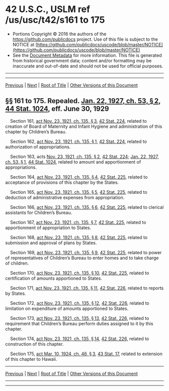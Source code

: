 ---
---

# 42 U.S.C., USLM ref /us/usc/t42/s161 to 175

* Portions Copyright © 2016 the authors of the https://github.com/publicdocs project.
  Use of this file is subject to the NOTICE at [https://github.com/publicdocs/uscode/blob/master/NOTICE](https://github.com/publicdocs/uscode/blob/master/NOTICE)
* See the [Document Metadata](././../../../..//README.md) for more information.
  This file is generated from historical government data; content and/or formatting may be inaccurate and out-of-date and should not be used for official purposes.

----------
----------

[Previous](./../../../..//us/usc/t42/ch5/m__us_usc_t42_ch5.md) | [Next](./../../../..//us/usc/t42/ch6/m__us_usc_t42_ch6.md) | [Root of Title](./../../../../) | [Other Versions of this Document](https://publicdocs.github.io/go/links?ns=uslm&ref=%2Fus%2Fusc%2Ft42%2Fs161+to+175)

## §§ 161 to 175. Repealed. [Jan. 22, 1927, ch. 53, § 2][/us/act/1927-01-22/ch53/s2], [44 Stat. 1024][/us/stat/44/1024], eff. June 30, 1929

    Section 161, [act Nov. 23, 1921, ch. 135, § 3][/us/act/1921-11-23/ch135/s3], [42 Stat. 224][/us/stat/42/224], related to creation of Board of Maternity and Infant Hygiene and administration of this chapter by Children’s Bureau.

    Section 162, [act Nov. 23, 1921, ch. 135, § 1][/us/act/1921-11-23/ch135/s1], [42 Stat. 224][/us/stat/42/224], related to authorization of appropriations.

    Section 163, acts [Nov. 23, 1921, ch. 135, § 2][/us/act/1921-11-23/ch135/s2], [42 Stat. 224][/us/stat/42/224]; [Jan. 22, 1927, ch. 53, § 1][/us/act/1927-01-22/ch53/s1], [44 Stat. 1024][/us/stat/44/1024], related to amount and apportionment of appropriations.

    Section 164, [act Nov. 23, 1921, ch. 135, § 4][/us/act/1921-11-23/ch135/s4], [42 Stat. 225][/us/stat/42/225], related to acceptance of provisions of this chapter by the States.

    Section 165, [act Nov. 23, 1921, ch. 135, § 5][/us/act/1921-11-23/ch135/s5], [42 Stat. 225][/us/stat/42/225], related to deduction of administrative expenses from appropriation.

    Section 166, [act Nov. 23, 1921, ch. 135, § 6][/us/act/1921-11-23/ch135/s6], [42 Stat. 225][/us/stat/42/225], related to clerical assistants for Children’s Bureau.

    Section 167, [act Nov. 23, 1921, ch. 135, § 7][/us/act/1921-11-23/ch135/s7], [42 Stat. 225][/us/stat/42/225], related to apportionment of appropriation to States.

    Section 168, [act Nov. 23, 1921, ch. 135, § 8][/us/act/1921-11-23/ch135/s8], [42 Stat. 225][/us/stat/42/225], related to submission and approval of plans by States.

    Section 169, [act Nov. 23, 1921, ch. 135, § 9][/us/act/1921-11-23/ch135/s9], [42 Stat. 225][/us/stat/42/225], related to power of representatives of Children’s Bureau to enter homes and to take charge of children.

    Section 170, [act Nov. 23, 1921, ch. 135, § 10][/us/act/1921-11-23/ch135/s10], [42 Stat. 225][/us/stat/42/225], related to certification of amounts apportioned to States.

    Section 171, [act Nov. 23, 1921, ch. 135, § 11][/us/act/1921-11-23/ch135/s11], [42 Stat. 226][/us/stat/42/226], related to reports by States.

    Section 172, [act Nov. 23, 1921, ch. 135, § 12][/us/act/1921-11-23/ch135/s12], [42 Stat. 226][/us/stat/42/226], related to limitation on expenditure of amounts apportioned to States.

    Section 173, [act Nov. 23, 1921, ch. 135, § 13][/us/act/1921-11-23/ch135/s13], [42 Stat. 226][/us/stat/42/226], related to requirement that Children’s Bureau perform duties assigned to it by this chapter.

    Section 174, [act Nov. 23, 1921, ch. 135, § 14][/us/act/1921-11-23/ch135/s14], [42 Stat. 226][/us/stat/42/226], related to construction of this chapter.

    Section 175, [act Mar. 10, 1924, ch. 46, § 3][/us/act/1924-03-10/ch46/s3], [43 Stat. 17][/us/stat/43/17], related to extension of this chapter to Hawaii.

----------

[Previous](./../../../..//us/usc/t42/ch5/m__us_usc_t42_ch5.md) | [Next](./../../../..//us/usc/t42/ch6/m__us_usc_t42_ch6.md) | [Root of Title](./../../../../) | [Other Versions of this Document](https://publicdocs.github.io/go/links?ns=uslm&ref=%2Fus%2Fusc%2Ft42%2Fs161+to+175)

----------
----------

[/us/act/1927-01-22/ch53/s2]: https://publicdocs.github.io/go/links?ns=uslm&ref=%2Fus%2Fact%2F1927-01-22%2Fch53%2Fs2
[/us/stat/44/1024]: https://publicdocs.github.io/go/links?ns=uslm&ref=%2Fus%2Fstat%2F44%2F1024
[/us/act/1921-11-23/ch135/s3]: https://publicdocs.github.io/go/links?ns=uslm&ref=%2Fus%2Fact%2F1921-11-23%2Fch135%2Fs3
[/us/stat/42/224]: https://publicdocs.github.io/go/links?ns=uslm&ref=%2Fus%2Fstat%2F42%2F224
[/us/act/1921-11-23/ch135/s1]: https://publicdocs.github.io/go/links?ns=uslm&ref=%2Fus%2Fact%2F1921-11-23%2Fch135%2Fs1
[/us/stat/42/224]: https://publicdocs.github.io/go/links?ns=uslm&ref=%2Fus%2Fstat%2F42%2F224
[/us/act/1921-11-23/ch135/s2]: https://publicdocs.github.io/go/links?ns=uslm&ref=%2Fus%2Fact%2F1921-11-23%2Fch135%2Fs2
[/us/stat/42/224]: https://publicdocs.github.io/go/links?ns=uslm&ref=%2Fus%2Fstat%2F42%2F224
[/us/act/1927-01-22/ch53/s1]: https://publicdocs.github.io/go/links?ns=uslm&ref=%2Fus%2Fact%2F1927-01-22%2Fch53%2Fs1
[/us/stat/44/1024]: https://publicdocs.github.io/go/links?ns=uslm&ref=%2Fus%2Fstat%2F44%2F1024
[/us/act/1921-11-23/ch135/s4]: https://publicdocs.github.io/go/links?ns=uslm&ref=%2Fus%2Fact%2F1921-11-23%2Fch135%2Fs4
[/us/stat/42/225]: https://publicdocs.github.io/go/links?ns=uslm&ref=%2Fus%2Fstat%2F42%2F225
[/us/act/1921-11-23/ch135/s5]: https://publicdocs.github.io/go/links?ns=uslm&ref=%2Fus%2Fact%2F1921-11-23%2Fch135%2Fs5
[/us/stat/42/225]: https://publicdocs.github.io/go/links?ns=uslm&ref=%2Fus%2Fstat%2F42%2F225
[/us/act/1921-11-23/ch135/s6]: https://publicdocs.github.io/go/links?ns=uslm&ref=%2Fus%2Fact%2F1921-11-23%2Fch135%2Fs6
[/us/stat/42/225]: https://publicdocs.github.io/go/links?ns=uslm&ref=%2Fus%2Fstat%2F42%2F225
[/us/act/1921-11-23/ch135/s7]: https://publicdocs.github.io/go/links?ns=uslm&ref=%2Fus%2Fact%2F1921-11-23%2Fch135%2Fs7
[/us/stat/42/225]: https://publicdocs.github.io/go/links?ns=uslm&ref=%2Fus%2Fstat%2F42%2F225
[/us/act/1921-11-23/ch135/s8]: https://publicdocs.github.io/go/links?ns=uslm&ref=%2Fus%2Fact%2F1921-11-23%2Fch135%2Fs8
[/us/stat/42/225]: https://publicdocs.github.io/go/links?ns=uslm&ref=%2Fus%2Fstat%2F42%2F225
[/us/act/1921-11-23/ch135/s9]: https://publicdocs.github.io/go/links?ns=uslm&ref=%2Fus%2Fact%2F1921-11-23%2Fch135%2Fs9
[/us/stat/42/225]: https://publicdocs.github.io/go/links?ns=uslm&ref=%2Fus%2Fstat%2F42%2F225
[/us/act/1921-11-23/ch135/s10]: https://publicdocs.github.io/go/links?ns=uslm&ref=%2Fus%2Fact%2F1921-11-23%2Fch135%2Fs10
[/us/stat/42/225]: https://publicdocs.github.io/go/links?ns=uslm&ref=%2Fus%2Fstat%2F42%2F225
[/us/act/1921-11-23/ch135/s11]: https://publicdocs.github.io/go/links?ns=uslm&ref=%2Fus%2Fact%2F1921-11-23%2Fch135%2Fs11
[/us/stat/42/226]: https://publicdocs.github.io/go/links?ns=uslm&ref=%2Fus%2Fstat%2F42%2F226
[/us/act/1921-11-23/ch135/s12]: https://publicdocs.github.io/go/links?ns=uslm&ref=%2Fus%2Fact%2F1921-11-23%2Fch135%2Fs12
[/us/stat/42/226]: https://publicdocs.github.io/go/links?ns=uslm&ref=%2Fus%2Fstat%2F42%2F226
[/us/act/1921-11-23/ch135/s13]: https://publicdocs.github.io/go/links?ns=uslm&ref=%2Fus%2Fact%2F1921-11-23%2Fch135%2Fs13
[/us/stat/42/226]: https://publicdocs.github.io/go/links?ns=uslm&ref=%2Fus%2Fstat%2F42%2F226
[/us/act/1921-11-23/ch135/s14]: https://publicdocs.github.io/go/links?ns=uslm&ref=%2Fus%2Fact%2F1921-11-23%2Fch135%2Fs14
[/us/stat/42/226]: https://publicdocs.github.io/go/links?ns=uslm&ref=%2Fus%2Fstat%2F42%2F226
[/us/act/1924-03-10/ch46/s3]: https://publicdocs.github.io/go/links?ns=uslm&ref=%2Fus%2Fact%2F1924-03-10%2Fch46%2Fs3
[/us/stat/43/17]: https://publicdocs.github.io/go/links?ns=uslm&ref=%2Fus%2Fstat%2F43%2F17


